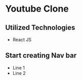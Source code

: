 # Youtube Clone

## Utilized Technologies

- React JS

## Start creating Nav bar

- Line 1
- Line 2
